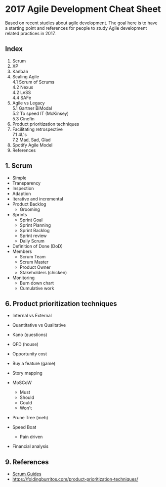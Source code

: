# 2017 Agile Development Cheat Sheet

Based on recent studies about agile development. The goal here is to have a starting point and references for people to study Agile development related practices in 2017.

## Index

1. Scrum
2. XP
3. Kanban
4. Scaling Agile  
  4.1 Scrum of Scrums  
  4.2 Nexus  
  4.2 LeSS  
  4.4 SAFe  
5. Agile vs Legacy  
  5.1 Gartner BiModal  
  5.2 To speed IT (McKinsey)  
  5.3 Cinefin  
6. Product prioritization techniques
7. Facilitating retrospective  
  7.1 4L's  
  7.2 Mad, Sad, Glad  
8. Spotify Agile Model
9. References

## 1. Scrum

- Simple
- Transparency
- Inspection
- Adaption
- Iterative and incremental
- Product Backlog
  - Grooming
- Sprints  
  - Sprint Goal
  - Sprint Planning
  - Sprint Backlog
  - Sprint review
  - Daily Scrum
- Definition of Done (DoD)
- Members
  - Scrum Team
  - Scrum Master
  - Product Owner
  - Stakeholders (chicken)
- Monitoring
  - Burn down chart
  - Cumulative work
  
## 6. Product prioritization techniques

- Internal vs External
- Quantitative vs Qualitative

- Kano (questions)
- QFD (house)
- Opportunity cost
- Buy a feature (game)
- Story mapping
- MoSCoW
  - Must
  - Should
  - Could
  - Won't
- Prune Tree (meh)
- Speed Boat
  - Pain driven
- Financial analysis
  
## 9. References

- [Scrum Guides](http://www.scrumguides.org/)
- https://foldingburritos.com/product-prioritization-techniques/
